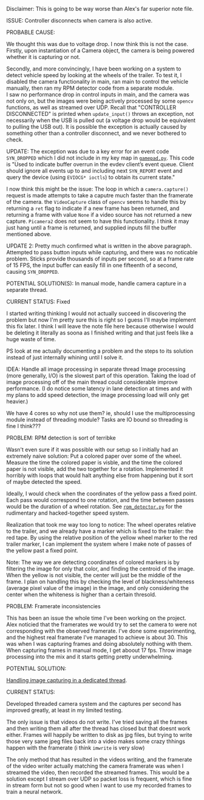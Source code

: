 Disclaimer: This is going to be way worse than Alex's far superior note file.

ISSUE: Controller disconnects when camera is also active.

PROBABLE CAUSE:  

We thought this was due to voltage drop. I now think this is not the case.
Firstly, upon instantiation of a Camera object, the camera is being powered whether it is capturing or not.

Secondly, and more convincingly, I have been working on a system to detect vehicle speed by looking at the wheels of the trailer.
To test it, I disabled the camera functionality in main, ran main to control the vehicle manually, then ran my RPM detector code from a separate module.  
I saw no performance drop in control inputs in main, and the camera was not only on, but the images were being actively processed by some `opencv` functions, as well as streamed over UDP.
Recall that "CONTROLLER DISCONNECTED" is printed when `update_input()` throws an exception, not necessarily when the USB is pulled out (a voltage drop would be equivalent to pulling the USB out).
It is possible the exception is actually caused by something other than a controller disconnect, and we never bothered to check.

UPDATE: The exception was due to a key error for an event code `SYN_DROPPED` which I did not include in my key map in [`gamepad.py`](../src/gamepad.py).
This code is "Used to indicate buffer overrun in the evdev client’s event queue.
Client should ignore all events up to and including next `SYN_REPORT` event and query the device (using `EVIOCG* ioctls`) to obtain its current state."

I now think this might be the issue: The loop in which a `camera.capture()` request is made attempts to take a caputre much faster than the framerate of the camera.
the `VideoCapture` class of `opencv` seems to handle this by returning a `ret` flag to indicate if a new frame has been returned, and returning a frame with value `None` if 
a video source has not returned a new capture. `Picamera2` does not seem to have this functionality. I think it may just hang until a frame is returned, and supplied inputs fill
the buffer mentioned above.

UPDATE 2: Pretty much confirmed what is written in the above paragraph. Attempted to pass button inputs while capturing, and there was no noticable problem.
Sticks provide thousands of inputs per second, so at a frame rate of 15 FPS, the input buffer can easily fill in one fifteenth of a second, causing `SYN_DROPPED`.

POTENTIAL SOLUTION(S): 
    In manual mode, handle camera capture in a separate thread.

CURRENT STATUS:
    Fixed


I started writing thinking I would not actually succeed in discovering the problem but now I'm pretty sure this is right so I guess I'll maybe implement this fix later.
I think I will leave the note file here because otherwise I would be deleting it literally as soona as I finished writing and that just feels like a huge waste of time.

PS look at me actually documenting a problem and the steps to its solution instead of just internally whining until I solve it.



IDEA: Handle all image processing in separate thread
Image processing  (more generally, I/O) is the slowest part of this operation. Taking the load of image processing off of the main thread could considerable improve performance.
(I do notice some latency in lane detection at times and with my plans to add speed detection, the image processing load will only get heavier.)

We have 4 cores so why not use them? ie, should I use the multiprocessing module instead of threading module? Tasks are IO bound so threading is fine I think??? 



PROBLEM: RPM detection is sort of terribke

Wasn't even sure if it was possible with our setup so I initially had an extremely naive solution: Put a colored paper over some of the wheel. Measure the time the colored paper is visble, and the time the colored paper is not visible, add the two together for a rotation. Implemented it horribly with loops that would halt anything else from happening but it sort of maybe detected the speed.

Ideally, I would check when the coordinates of the yellow pass a fixed point. Each pass would correspond to one rotation, and the time between passes would be the duration of a wheel rotation. See [`rpm_detector.py`](../src/rpm_detector.py) for the rudimentary and hacked-together speed system.

Realization that took me way too long to notice: The wheel operates relative to the trailer, and we already have a marker which is fixed to the trailer: the red tape. By using the relative position of the yellow wheel marker to the red trailer marker, I can implement the system where I make note of passes of the yellow past a fixed point.

Note: The way we are detecting coordinates of colored markers is by filtering the image for only that color, and finding the centroid of the image. When the yellow is not visible,
the center will just be the middle of the frame. I plan on handling this by checking the level of blackness/whiteness (average pixel value of the image) in the image, and only considering the center when the whiteness is higher than a certain thresold.


PROBLEM: Framerate inconsistencies

This has been an issue the whole time I've been working on the project. Alex noticied that the framerates we would try to set the camera to were not corresponding with the observed framerate. I've done some experimenting, and the highest real framerate I've managed to achieve is about 30. This was when I was capturing frames and doing absolutely nothing with them. When capturing frames in manual mode, I get aboout 17 fps. Throw image processing into the mix and it starts getting pretty underwhelming.

POTENTIAL SOLUTION:

[Handling image capturing in a dedicated thread](https://pyimagesearch.com/2015/12/28/increasing-raspberry-pi-fps-with-python-and-opencv/#pyis-cta-modal). 

CURRENT STATUS:

Developed threaded camera system and the captures per second has improved greatly, at least in my limited testing.

The only issue is that videos do not write. I've tried saving all the frames and then writing them all after the thread has closed but that doesnt work either. Frames will happily be written to disk as jpg files, but trying to write those very same jpeg files back into a video makes some crazy thhings happen with the framerate (i think `imwrite` is very slow)

The only method that has resulted in the videos writing, and the framerate of the video writer actually matching the camera framerate was when I streamed the video, then recorded the streamed frames. This would be a solution except I stream over UDP so packet loss is frequent, which is fine in stream form but not so good when I want to use my recorded frames to train a neural network. 
